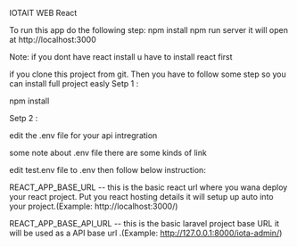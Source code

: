 IOTAIT WEB React

To run this app do the following step:
npm install
npm run server
it will open at http://localhost:3000

Note: if you dont have react install u have to install react first

if you clone this project from git. Then you have to follow some step so you can install full project easly
Setp 1 :

npm install

Setp 2 :

edit the .env file for your api intregration

some note about .env file there are some kinds of link

edit test.env file to .env then follow below instruction:

REACT_APP_BASE_URL -- this is the basic react url where you wana deploy your react project. Put you react hosting details it will setup up auto into your project.(Example: http://localhost:3000/)

REACT_APP_BASE_API_URL -- this is the basic laravel project base URL it will be used as a API base url .(Example: http://127.0.0.1:8000/iota-admin/)

